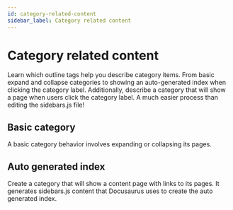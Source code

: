 ```yaml
---
id: category-related-content
sidebar_label: Category related content
---
```


# Category related content

<p class="lead">Learn which outline tags help you describe category items. From basic expand and collapse categories to showing an auto-generated index when clicking the category label. Additionally, describe a category that will show a page when users click the category label. A much easier process than editing the sidebars.js file!</p>





## Basic category

A basic category behavior involves expanding or collapsing its pages.


## Auto generated index

Create a category that will show a content page with links to its pages. It generates sidebars.js content that Docusaurus uses to create the auto generated index.

